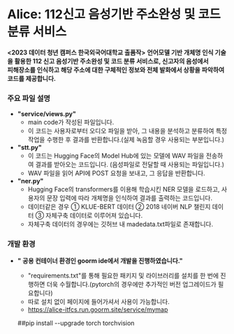 # **Alice: 112신고 음성기반 주소완성 및 코드 분류 서비스**
**<2023 데이터 청년 캠퍼스 한국외국어대학교 출품작>**
**언어모델 기반 개체명 인식 기술을 활용한 112 신고 음성기반 주소완성 및 코드 분류 서비스로, 신고자의 음성에서  
피해장소를 인식하고 해당 주소에 대한 구체적인 정보와 전체 발화에서 상황을 파악하여 코드를 제공합니다.**
<br>
### **주요 파일 설명**
+ **"service/views.py"**
  + main code가 작성된 파일입니다.
  + 이 코드는 사용자로부터 오디오 파일을 받아, 그 내용을 분석하고 분류하여 특정 작업을 수행한 후 결과를 반환합니다.(실제 녹음할 경우 사용되는 부분입니다.)
+ **"stt.py"**
  + 이 코드는 Hugging Face의 Model Hub에 있는 모델에 WAV 파일을 전송하여 결과를 받아오는 코드입니다. (음성파일로 전달할 때 사용되는 파일입니다.)
  + WAV 파일을 읽어 API에 POST 요청을 보내고, 그 응답을 반환합니다.
+ **"ner.py"**
  + Hugging Face의 transformers를 이용해 학습시킨 NER 모델을 로드하고, 사용자의 문장 입력에 따라 개체명을 인식하여 결과를 출력하는 코드입니다.
  + 데이터같은 경우 ① KLUE-BERT 데이터 ② 2018 네이버 NLP 챌린지 데이터 ③ 자체구축 데이터로 이루어져 있습니다.
  + 자체구축 데이터의 경우에는 깃허브 내 madedata.txt파일로 존재합니다.

### **개발 환경**
+ **" 공용 컨테이너 환경인 goorm ide에서 개발을 진행하였습니다."** 
  + "requirements.txt"를 통해 필요한 패키지 및 라이브러리를 설치를 한 번에 진행하면 더욱 수월합니다.(pytorch의 경우에만 추가적인 버전 업그레이드가 필요합니다)
  + 따로 설치 없이 페이지에 들어가셔서 사용이 가능합니다.
  + https://alice-itfcs.run.goorm.site/service/mymap
  
  ##pip install --upgrade torch torchvision